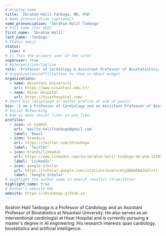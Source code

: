 ```yaml
---
# Display name
title: 'Ibrahim Halil Tanboga, MD, PhD'
# Name pronunciation (optional)
name_pronunciation: 'Ibrahim Halil Tanboga'
# Full name (for SEO)
first_name: 'Ibrahim Halil'
last_name: 'Tanboga'
# Status emoji
status:
  icon: ❤️
# Is this the primary user of the site?
superuser: true
# Role/position/tagline
role: 'Professor of Cardiology & Assistant Professor of Biostatistics, Interventional Cardiologist & AI Engineering MSc Student'
# Organizations/Affiliations to show in About widget
organizations:
  - name: Nisantasi University
    url: https://www.nisantasi.edu.tr/
  - name: Hisar Hospital
    url: https://hisarhospital.com/
# Short bio (displayed in author profile at end of posts)
bio: 'I am a Professor of Cardiology and an Assistant Professor of Biostatistics at Nisantasi University, an interventional cardiologist at Hisar Hospital, and an AI engineering masters student.'
# Social Networking
# Add as many social links as you like.
profiles:
  - icon: at-symbol
    url: 'mailto:haliltanboga@gmail.com'
    label: 'Email'
  - icon: brands/x
    url: https://twitter.com/ihtanboga
    label: 'Twitter'
  - icon: brands/linkedin
    url: https://www.linkedin.com/in/ibrahim-halil-tanboga-md-phd-151950240/
    label: 'LinkedIn'
  - icon: google-scholar
    url: https://scholar.google.com/citations?user=c8cyQNAAAAAJ&hl=tr
    label: 'Google Scholar'
# Highlight the author name in search results? (true/false)
highlight_name: true
# Author's website URL
website: https://ihtanboga.github.io
---
```


Ibrahim Halil Tanboga is a Professor of Cardiology and an Assistant Professor of Biostatistics at Nisantasi University. He also serves as an interventional cardiologist at Hisar Hospital and is currently pursuing a master's degree in AI engineering. His research interests span cardiology, biostatistics and artificial intelligence.
